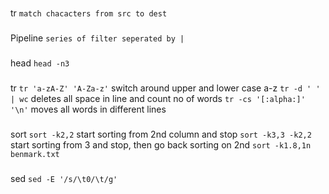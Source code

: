 ###
tr
`match chacacters from src to dest`

###
Pipeline
`series of filter seperated by |`

###
head
`head -n3`

###
tr
`tr 'a-zA-Z' 'A-Za-z'` switch around upper and lower case a-z
`tr -d ' ' | wc` deletes all space in line and count no of words
`tr -cs '[:alpha:]' '\n'` moves all words in different lines

###
sort
`sort -k2,2` start sorting from 2nd column and stop
`sort -k3,3 -k2,2` start sorting from 3 and stop, then go back sorting on 2nd
`sort -k1.8,1n benmark.txt`

###
sed
`sed -E '/s/\t0/\t/g'`

